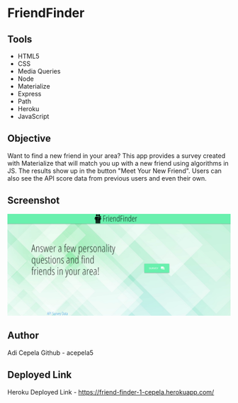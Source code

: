 # FriendFinder

## Tools
* HTML5
* CSS
* Media Queries
* Node
* Materialize
* Express
* Path
* Heroku
* JavaScript

## Objective
Want to find a new friend in your area? This app provides a survey created with Materialize that will match you up with a new friend using algorithms in JS. The results show up in the button "Meet Your New Friend". Users can also see the API score data from previous users and even their own.

## Screenshot
![ ](/Screenshot_(4).png)

## Author
Adi Cepela
Github - acepela5
## Deployed Link
Heroku Deployed Link - https://friend-finder-1-cepela.herokuapp.com/